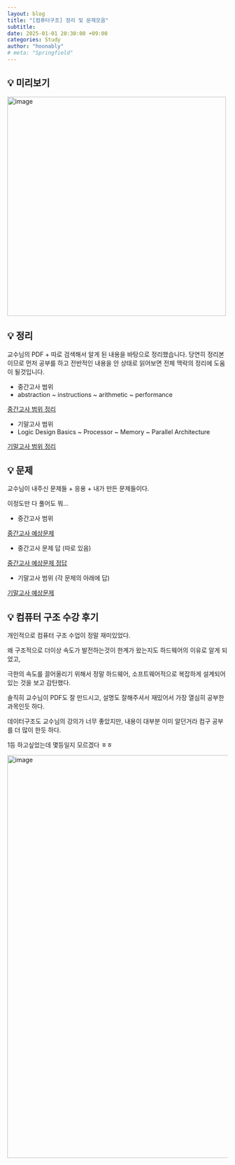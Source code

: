 ```yaml
---
layout: blog
title: "[컴퓨터구조] 정리 및 문제모음"
subtitle:
date: 2025-01-01 20:30:00 +09:00
categories: Study
author: "hoonably"
# meta: "Springfield"
---
```


## 💡 미리보기
<img width="500" alt="image" src="https://github.com/user-attachments/assets/cc89b076-d97d-4411-9406-5e5d55bd6c4b" />

## 💡 정리

교수님의 PDF + 따로 검색해서 알게 된 내용을 바탕으로 정리했습니다.
당연히 정리본이므로 먼저 공부를 하고 전반적인 내용을 안 상태로 읽어보면 전체 맥락의 정리에 도움이 될것입니다.

- 중간고사 범위
- abstraction ~ instructions ~ arithmetic ~ performance

<a href="{{ '/files/Computer_Architecture/CA_mid.pdf' | relative_url }}"> 중간고사 범위 정리 </a>

- 기말고사 범위
- Logic Design Basics ~ Processor ~ Memory ~ Parallel Architecture

<a href="{{ '/files/Computer_Architecture/CA_final.pdf' | relative_url }}"> 기말고사 범위 정리 </a>

## 💡 문제

교수님이 내주신 문제들 + 응용 + 내가 만든 문제들이다.

이정도만 다 풀어도 뭐...

- 중간고사 범위

<a href="{{ '/files/Computer_Architecture/CA_mid_prob.pdf' | relative_url }}"> 중간고사 예상문제 </a>

- 중간고사 문제 답 (따로 있음)

<a href="{{ '/files/Computer_Architecture/CA_mid_ans.pdf' | relative_url }}"> 중간고사 예상문제 정답 </a>


- 기말고사 범위 (각 문제의 아래에 답)

<a href="{{ '/files/Computer_Architecture/CA_final_prob.pdf' | relative_url }}"> 기말고사 예상문제 </a>



## 💡 컴퓨터 구조 수강 후기 

개인적으로 컴퓨터 구조 수업이 정말 재미있었다.

왜 구조적으로 더이상 속도가 발전하는것이 한계가 왔는지도 하드웨어의 이유로 알게 되었고,

극한의 속도를 끌어올리기 위해서 정말 하드웨어, 소프트웨어적으로 복잡하게 설계되어있는 것을 보고 감탄했다.

솔직히 교수님이 PDF도 잘 만드시고, 설명도 잘해주셔서 재밌어서 가장 열심히 공부한 과목인듯 하다.

데이터구조도 교수님의 강의가 너무 좋았지만, 내용이 대부분 이미 알던거라 컴구 공부를 더 많이 한듯 하다.

1등 하고싶었는데 몇등일지 모르겠다 ㅎㅎ

<img width="919" alt="image" src="https://github.com/user-attachments/assets/bdc3f3c9-3b7a-4b62-8149-adb6aef35fcc" />
